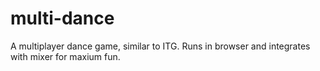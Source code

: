 # multi-dance
A multiplayer dance game, similar to ITG. Runs in browser and integrates with mixer for maxium fun.
